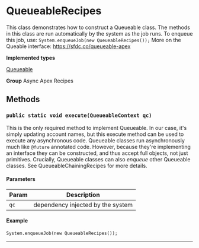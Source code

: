 # QueueableRecipes

This class demonstrates how to construct a Queueable class.
The methods in this class are run automatically by the system
as the job runs. To enqueue this job, use: `System.enqueueJob(new QueueableRecipes());`
More on the Queable interface:
https://sfdc.co/queueable-apex


**Implemented types**

[Queueable](Queueable)


**Group** Async Apex Recipes

## Methods
### `public static void execute(QueueableContext qc)`

This is the only required method to implement Queueable. In our case, it's simply updating account names, but this execute method can be used to execute any asynchronous code. Queueable classes run asynchronously much like `@future` annotated code. However, because they're implementing an interface they can be constructed, and thus accept full objects, not just primitives. Crucially, Queueable classes can also _enqueue_ other Queueable classes. See QueueableChainingRecipes for more details.

#### Parameters

|Param|Description|
|---|---|
|`qc`|dependency injected by the system|

#### Example
```apex
System.enqueueJob(new QueueableRecipes());
```


---
